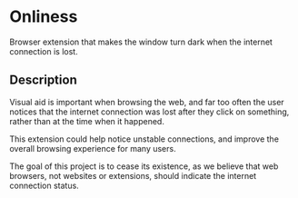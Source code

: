 # Onliness

Browser extension that makes the window turn dark when the internet connection is lost.


## Description

Visual aid is important when browsing the web, and far too often the user notices that the internet connection was lost after they click on something, rather than at the time when it happened.

This extension could help notice unstable connections, and improve the overall browsing experience for many users.

The goal of this project is to cease its existence, as we believe that web browsers, not websites or extensions, should indicate the internet connection status.
